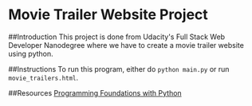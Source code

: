 # Movie Trailer Website Project

##Introduction
This project is done from Udacity's Full Stack Web Developer Nanodegree where we have to create a movie trailer website
using python.

##Instructions
To run this program, either do `python main.py` or run `movie_trailers.html`.

##Resources
[Programming Foundations with Python](https://www.udacity.com/course/programming-foundations-with-python--ud036)